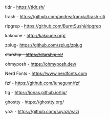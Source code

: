 tldr - https://tldr.sh/

trash - https://github.com/andreafrancia/trash-cli

ripgrep - https://github.com/BurntSushi/ripgrep

kakoune - http://kakoune.org/

zplug- https://github.com/zplug/zplug

~~starship - https://starship.rs/~~

ohmyposh - https://ohmyposh.dev/

Nerd Fonts - https://www.nerdfonts.com

fzf - https://github.com/junegunn/fzf

tig - https://jonas.github.io/tig/

ghostty - https://ghostty.org/

yazi - https://github.com/sxyazi/yazi
